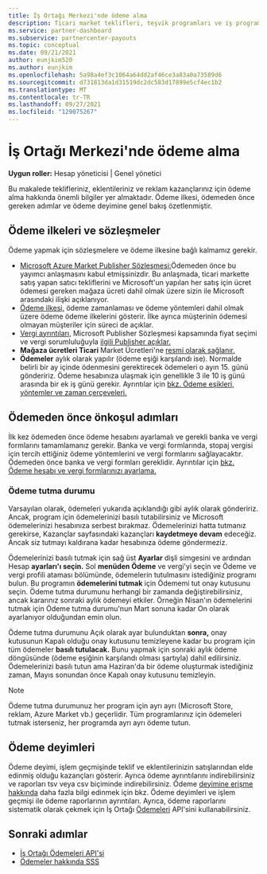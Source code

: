 ```yaml
---
title: İş Ortağı Merkezi'nde ödeme alma
description: Ticari market teklifleri, teşvik programları ve iş programı aracılığıyla Microsoft iş ortağı olarak kazançlar için ödeme alma hakkında Bulut Çözümü Sağlayıcısı öğrenin. Ödeme ilkesi, ödeme tutma durumu ve ödeme deyimlerini içerir.
ms.service: partner-dashboard
ms.subservice: partnercenter-payouts
ms.topic: conceptual
ms.date: 09/21/2021
author: eunjkim520
ms.author: eunjkim
ms.openlocfilehash: 5a98a4ef3c1064a64dd2af46ce3a83a0a73589d6
ms.sourcegitcommit: d731813da1d31519dc2dc583d17899e5cf4ec1b2
ms.translationtype: MT
ms.contentlocale: tr-TR
ms.lasthandoff: 09/27/2021
ms.locfileid: "129075267"
---
```

# <a name="getting-paid-in-partner-center"></a>İş Ortağı Merkezi'nde ödeme alma

**Uygun roller:** Hesap yöneticisi | Genel yönetici

Bu makalede teklifleriniz, eklentileriniz ve reklam kazançlarınız için ödeme alma hakkında önemli bilgiler yer almaktadır. Ödeme ilkesi, ödemeden önce gereken adımlar ve ödeme deyimine genel bakış özetlenmiştir.

## <a name="payout-policies-and-agreements"></a>Ödeme ilkeleri ve sözleşmeler

Ödeme yapmak için sözleşmelere ve ödeme ilkesine bağlı kalmamız gerekir.

- [Microsoft Azure Market Publisher Sözleşmesi:](/legal/marketplace/msft-publisher-agreement)Ödemeden önce bu yayımcı anlaşmasını kabul etmişsinizdir. Bu anlaşmada, ticari markette satış yapan satıcı tekliflerini ve Microsoft'un yapılan her satış için ücret ödemesi gereken mağaza ücreti dahil olmak üzere sizin ile Microsoft arasındaki ilişki açıklanıyor.
- [Ödeme ilkesi,](payout-policy-details.md) ödeme zamanlaması ve ödeme yöntemleri dahil olmak üzere ödeme ödeme ilkelerini gösterir. İlke ayrıca müşterinin ödemesi olmayan müşteriler için süreci de açıklar.
- [Vergi ayrıntıları,](tax-details-marketplace.md) Microsoft Publisher Sözleşmesi kapsamında fiyat seçimi ve vergi sorumluluğuyla [ilgili Publisher açıklar.](/legal/marketplace/msft-publisher-agreement)
- **Mağaza ücretleri Ticari** Market Ücretleri'ne [resmi olarak sağlanır.](/azure/marketplace/marketplace-commercial-transaction-capabilities-and-considerations)
- **Ödemeler** aylık olarak yapılır (ödeme eşiği karşılandı ise). Normalde belirli bir ay içinde ödenmesini gerektirecek ödemeleri o ayın 15. günü göndeririz. Ödeme hesabınıza ulaşmak için genellikle 3 ile 10 iş günü arasında bir ek iş günü gerekir. Ayrıntılar için [bkz. Ödeme eşikleri, yöntemler ve zaman çerçeveleri.](payment-thresholds-methods-timeframes.md)

## <a name="prerequisite-steps-before-getting-paid"></a>Ödemeden önce önkoşul adımları

İlk kez ödemeden önce ödeme hesabını ayarlamalı ve gerekli banka ve vergi formlarını tamamlamanız gerekir. Banka ve vergi formlarında, stopaj vergisi için tercih ettiğiniz ödeme yöntemlerini ve vergi formlarını sağlayacaktır. Ödemeden önce banka ve vergi formları gereklidir. Ayrıntılar için [bkz. Ödeme hesabı ve vergi formlarınızı ayarlama.](set-up-your-payout-account.md)

### <a name="payout-hold-status"></a>Ödeme tutma durumu

Varsayılan olarak, ödemeleri yukarıda açıklandığı gibi aylık olarak göndeririz. Ancak, program için ödemelerinizi basılı tutabilirsiniz ve Microsoft ödemelerinizi hesabınıza serbest bırakmaz. Ödemelerinizi hatta tutmanız gerekirse, Kazançlar sayfasındaki kazançları **kaydetmeye devam** edeceğiz. Ancak siz tutmayı kaldırana kadar hesabınıza ödeme göndermeziz.

Ödemelerinizi basılı tutmak için sağ üst **Ayarlar** dişli simgesini ve ardından Hesap **ayarları'ı seçin.** Sol **menüden Ödeme** ve vergi'yi  seçin ve Ödeme ve vergi profili ataması bölümünde, ödemelerin tutulmasını istediğiniz programı bulun. Bu programın **ödemelerini tutmak** için Ödememi tut onay kutusunu seçin. Ödeme tutma durumunu herhangi bir zamanda değiştirebilirsiniz, ancak kararınız sonraki aylık ödemeyi etkiler. Örneğin Nisan'ın ödemelerini tutmak için Ödeme tutma durumu'nun Mart sonuna  kadar On olarak ayarlanıyor olduğundan emin olun.

Ödeme tutma durumunu Açık olarak ayar bulunduktan **sonra,** onay kutusunun Kapalı olduğu onay kutusunu temizleyene kadar bu program için tüm ödemeler **basılı tutulacak.** Bunu yapmak için sonraki aylık ödeme döngüsünde (ödeme eşiğinin karşılandı olması şartıyla) dahil edilirsiniz. Ödemelerinizi basılı tutun ama Haziran'da bir ödeme oluşturmak istediğiniz zaman, Mayıs sonundan  önce Kapalı onay kutusunu temizleyin.

>[!Note]
> Ödeme tutma durumunuz her program için ayrı ayrı (Microsoft Store, reklam, Azure Market vb.) geçerlidir. Tüm programlarınız için ödemeleri tutmak isterseniz, her programda ayrı ayrı ödeme tutun.

## <a name="payout-statements"></a>Ödeme deyimleri

Ödeme deyimi, işlem geçmişinde teklif ve eklentilerinizin satışlarından elde edinmiş olduğu kazançları gösterir. Ayrıca ödeme ayrıntılarını indirebilirsiniz ve raporları tsv veya csv biçiminde indirebilirsiniz. Ödeme [deyimine erişme hakkında](payout-statement.md) daha fazla bilgi edinmek için bkz. Ödeme deyimleri ve işlem geçmişi ile ödeme raporlarının ayrıntıları. Ayrıca, ödeme raporlarını sistematik olarak çekmek için İş Ortağı [Ödemeleri](https://apidocs.microsoft.com/services/partnerpayouts) API'sini kullanabilirsiniz.

## <a name="next-steps"></a>Sonraki adımlar

- [İş Ortağı Ödemeleri API'si](https://apidocs.microsoft.com/services/partnerpayouts)
- [Ödemeler hakkında SSS](payout-faq.yml)